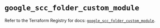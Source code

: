 # `google_scc_folder_custom_module`

Refer to the Terraform Registry for docs: [`google_scc_folder_custom_module`](https://registry.terraform.io/providers/hashicorp/google-beta/6.11.2/docs/resources/google_scc_folder_custom_module).

